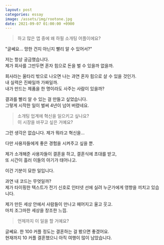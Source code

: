 ```yaml
---
layout: post
categories: essay
image: /assets/img/rootone.jpg
date: 2021-09-07 01:00:00 +0900
---
```


>하고 많은 앱 중에 왜 하필 소개팅 어플이에요?

"글쎄요... 망한 건지 아닌지 빨리 알 수 있어서?"

저는 항상 궁금했습니다.  
제가 회사를 그만두면 혼자 힘으로 돈을 벌 수 있을까 없을까.

회사라는 울타리 밖으로 나오면 나는 과연 혼자 힘으로 살 수 있을 것인가.  
내 실력은 진짜일까 가짜일까.  
내가 만드는 제품을 한 명이라도 사주는 사람이 있을까?

결과를 빨리 알 수 있는 걸 만들고 싶었습니다.  
그렇게 시작한 일이 벌써 4년이 넘어 버렸네요.

>소개팅 업계에 혁신을 일으키고 싶나요?  
>이 시장을 바꾸고 싶은 거예요?

그런 생각은 없습니다. 제가 뭐라고 혁신을...

다만 사용자들에게 좋은 경험을 시켜주고 싶을 뿐.

제가 소개해준 사용자들이 결혼을 하고, 결혼식에 초대를 받고,  
또 시간이 흘러 이들의 아기가 태어나고.

이건 기분이 묘한 일입니다.

과연 내 코드는 무엇일까?  
제가 타이핑한 텍스트가 전기 신호로 인터넷 선에 실려 누군가에게 영향을 끼치고 있습니다.

제가 만든 세상 안에서 사람들이 만나고 헤어지고 울고 웃고.  
마치 조그마한 세상을 창조한 느낌.

>언제까지 이 일을 할 거예요?

글쎄요. 한 100 커플 정도는 결혼하는 걸 봤으면 좋겠어요.  
현재까지 10 커플 결혼했으니 아직 여행이 많이 남았습니다.
